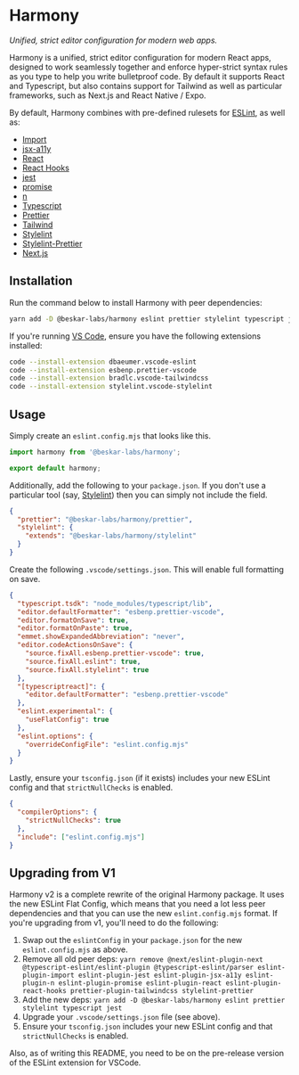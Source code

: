 # Harmony

_Unified, strict editor configuration for modern web apps._

Harmony is a unified, strict editor configuration for modern React apps, designed to work seamlessly together and enforce hyper-strict syntax rules as you type to help you write bulletproof code. By default it supports React and Typescript, but also contains support for Tailwind as well as particular frameworks, such as Next.js and React Native / Expo.

By default, Harmony combines with pre-defined rulesets for [ESLint](https://eslint.org/), as well as:

- [Import](https://www.npmjs.com/package/eslint-plugin-import)
- [jsx-a11y](https://www.npmjs.com/package/eslint-plugin-jsx-a11y)
- [React](https://www.npmjs.com/package/eslint-plugin-react)
- [React Hooks](https://www.npmjs.com/package/eslint-plugin-react-hooks)
- [jest](https://www.npmjs.com/package/eslint-plugin-jest)
- [promise](https://www.npmjs.com/package/eslint-plugin-promise)
- [n](https://www.npmjs.com/package/eslint-plugin-n)
- [Typescript](https://www.npmjs.com/package/@typescript-eslint/eslint-plugin)
- [Prettier](https://www.npmjs.com/package/eslint-plugin-prettier)
- [Tailwind](https://github.com/tailwindlabs/prettier-plugin-tailwindcss)
- [Stylelint](https://stylelint.io/)
- [Stylelint-Prettier](https://www.npmjs.com/package/stylelint-prettier)
- [Next.js](https://nextjs.org/docs/basic-features/eslint#eslint-plugin)

## Installation

Run the command below to install Harmony with peer dependencies:

```sh
yarn add -D @beskar-labs/harmony eslint prettier stylelint typescript jest
```

If you're running [VS Code](https://code.visualstudio.com/), ensure you have the following extensions installed:

```sh
code --install-extension dbaeumer.vscode-eslint
code --install-extension esbenp.prettier-vscode
code --install-extension bradlc.vscode-tailwindcss
code --install-extension stylelint.vscode-stylelint
```

## Usage

Simply create an `eslint.config.mjs` that looks like this.

```js
import harmony from '@beskar-labs/harmony';

export default harmony;
```

Additionally, add the following to your `package.json`. If you don't use a particular tool (say, [Stylelint](https://stylelint.io/)) then you can simply not include the field.

```json
{
  "prettier": "@beskar-labs/harmony/prettier",
  "stylelint": {
    "extends": "@beskar-labs/harmony/stylelint"
  }
}
```

Create the following `.vscode/settings.json`. This will enable full formatting on save.

```json
{
  "typescript.tsdk": "node_modules/typescript/lib",
  "editor.defaultFormatter": "esbenp.prettier-vscode",
  "editor.formatOnSave": true,
  "editor.formatOnPaste": true,
  "emmet.showExpandedAbbreviation": "never",
  "editor.codeActionsOnSave": {
    "source.fixAll.esbenp.prettier-vscode": true,
    "source.fixAll.eslint": true,
    "source.fixAll.stylelint": true
  },
  "[typescriptreact]": {
    "editor.defaultFormatter": "esbenp.prettier-vscode"
  },
  "eslint.experimental": {
    "useFlatConfig": true
  },
  "eslint.options": {
    "overrideConfigFile": "eslint.config.mjs"
  }
}
```

Lastly, ensure your `tsconfig.json` (if it exists) includes your new ESLint config and that `strictNullChecks` is enabled.

```json
{
  "compilerOptions": {
    "strictNullChecks": true
  },
  "include": ["eslint.config.mjs"]
}
```

## Upgrading from V1

Harmony v2 is a complete rewrite of the original Harmony package. It uses the new ESLint Flat Config, which means that you need a lot less peer dependencies and that you can use the new `eslint.config.mjs` format. If you're upgrading from v1, you'll need to do the following:

1. Swap out the `eslintConfig` in your `package.json` for the new `eslint.config.mjs` as above.
2. Remove all old peer deps: `yarn remove @next/eslint-plugin-next @typescript-eslint/eslint-plugin @typescript-eslint/parser eslint-plugin-import eslint-plugin-jest eslint-plugin-jsx-a11y eslint-plugin-n eslint-plugin-promise eslint-plugin-react eslint-plugin-react-hooks prettier-plugin-tailwindcss stylelint-prettier`
3. Add the new deps: `yarn add -D @beskar-labs/harmony eslint prettier stylelint typescript jest`
4. Upgrade your `.vscode/settings.json` file (see above).
5. Ensure your `tsconfig.json` includes your new ESLint config and that `strictNullChecks` is enabled.

Also, as of writing this README, you need to be on the pre-release version of the ESLint extension for VSCode.
